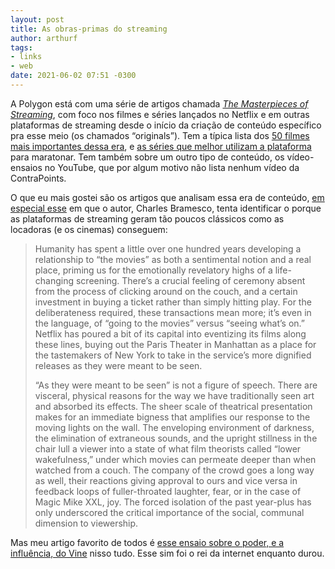```yaml
---
layout: post
title: As obras-primas do streaming
author: arthurf
tags:
- links
- web
date: 2021-06-02 07:51 -0300
---
```

A Polygon está com uma série de artigos chamada [*The Masterpieces of Streaming*](https://www.polygon.com/features/22417308/masterpieces-of-streaming), com foco nos filmes e séries lançados no Netflix e em outras plataformas de streaming desde o início da criação de conteúdo específico pra esse meio (os chamados “originals”). Tem a típica lista dos [50 filmes mais importantes dessa era](https://www.polygon.com/22417309/best-original-movies-streaming-services), e [as séries que melhor utilizam a plataforma](https://www.polygon.com/22417317/best-tv-shows-binge-watch) para maratonar. Tem também sobre um outro tipo de conteúdo, os vídeo-ensaios no YouTube, que por algum motivo não lista nenhum vídeo da ContraPoints.

O que eu mais gostei são os artigos que analisam essa era de conteúdo, [em especial esse](https://www.polygon.com/22417314/streaming-movies-netflix-classic-films) em que o autor, Charles Bramesco, tenta identificar o porque as plataformas de streaming geram tão poucos clássicos como as locadoras (e os cinemas) conseguem:

> Humanity has spent a little over one hundred years developing a relationship to “the movies” as both a sentimental notion and a real place, priming us for the emotionally revelatory highs of a life-changing screening. There’s a crucial feeling of ceremony absent from the process of clicking around on the couch, and a certain investment in buying a ticket rather than simply hitting play. For the deliberateness required, these transactions mean more; it’s even in the language, of “going to the movies” versus “seeing what’s on.” Netflix has poured a bit of its capital into eventizing its films along these lines, buying out the Paris Theater in Manhattan as a place for the tastemakers of New York to take in the service’s more dignified releases as they were meant to be seen.
>
> “As they were meant to be seen” is not a figure of speech. There are visceral, physical reasons for the way we have traditionally seen art and absorbed its effects. The sheer scale of theatrical presentation makes for an immediate bigness that amplifies our response to the moving lights on the wall. The enveloping environment of darkness, the elimination of extraneous sounds, and the upright stillness in the chair lull a viewer into a state of what film theorists called “lower wakefulness,” under which movies can permeate deeper than when watched from a couch. The company of the crowd goes a long way as well, their reactions giving approval to ours and vice versa in feedback loops of fuller-throated laughter, fear, or in the case of Magic Mike XXL, joy. The forced isolation of the past year-plus has only underscored the critical importance of the social, communal dimension to viewership.

Mas meu artigo favorito de todos é [esse ensaio sobre o poder, e a influência, do Vine](https://www.polygon.com/22417319/best-vine-videos-compilation) nisso tudo. Esse sim foi o rei da internet enquanto durou.
